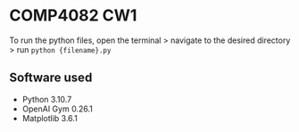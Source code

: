 # COMP4082 CW1

To run the python files, open the terminal > navigate to the desired directory > run `python {filename}.py`

## Software used
- Python 3.10.7
- OpenAI Gym 0.26.1
- Matplotlib 3.6.1